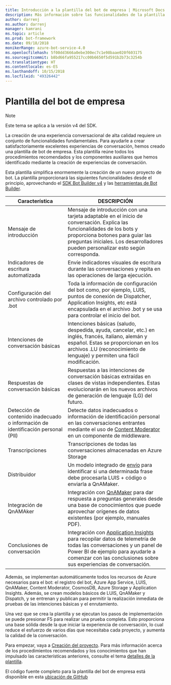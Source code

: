 ```yaml
---
title: Introducción a la plantilla del bot de empresa | Microsoft Docs
description: Más información sobre las funcionalidades de la plantilla del bot de empresa
author: darrenj
ms.author: darrenj
manager: kamrani
ms.topic: article
ms.prod: bot-framework
ms.date: 09/18/2018
monikerRange: azure-bot-service-4.0
ms.openlocfilehash: 5f00dd3666a0ebe300ec7c1e98baae020f603175
ms.sourcegitcommit: b8bd66fa955217cc00b6650f5d591b2b73c3254b
ms.translationtype: HT
ms.contentlocale: es-ES
ms.lasthandoff: 10/15/2018
ms.locfileid: "49326442"
---
```

# <a name="enterprise-bot-template"></a>Plantilla del bot de empresa 

> [!NOTE]
> Este tema se aplica a la versión v4 del SDK. 

La creación de una experiencia conversacional de alta calidad requiere un conjunto de funcionalidades fundamentales. Para ayudarle a crear satisfactoriamente excelentes experiencias de conversación, hemos creado una plantilla de bot de empresa. Esta plantilla reúne todos los procedimientos recomendados y los componentes auxiliares que hemos identificado mediante la creación de experiencias de conversación. 

Esta plantilla simplifica enormemente la creación de un nuevo proyecto de bot. La plantilla proporcionará las siguientes funcionalidades desde el principio, aprovechando el [SDK Bot Builder v4](https://github.com/Microsoft/botbuilder) y las [herramientas de Bot Builder](https://github.com/Microsoft/botbuilder-tools).

Característica | DESCRIPCIÓN |
------------ | -------------
Mensaje de introducción | Mensaje de introducción con una tarjeta adaptable en el inicio de conversación. Explica las funcionalidades de los bots y proporciona botones para guiar las preguntas iniciales. Los desarrolladores pueden personalizar esto según corresponda.
Indicadores de escritura automatizada  | Envíe indicadores visuales de escritura durante las conversaciones y repita en las operaciones de larga ejecución.
Configuración del archivo controlado por .bot | Toda la información de configuración del bot como, por ejemplo, LUIS, puntos de conexión de Dispatcher, Application Insights, etc está encapsulada en el archivo .bot y se usa para controlar el inicio del bot.
Intenciones de conversación básicas  | Intenciones básicas (saludo, despedida, ayuda, cancelar, etc.) en inglés, francés, italiano, alemán y español. Estas se proporcionan en los archivos .LU (reconocimiento de lenguaje) y permiten una fácil modificación.
Respuestas de conversación básicas  | Respuestas a las intenciones de conversación básicas extraídas en clases de vistas independientes. Estas evolucionarán en los nuevos archivos de generación de lenguaje (LG) del futuro.
Detección de contenido inadecuado o información de identificación personal (PII)  |Detecte datos inadecuados o información de identificación personal en las conversaciones entrantes mediante el uso de [Content Moderator](https://azure.microsoft.com/en-us/services/cognitive-services/content-moderator/) en un componente de middleware.
Transcripciones  | Transcripciones de todas las conversaciones almacenadas en Azure Storage
Distribuidor | Un modelo integrado de [envío](https://docs.microsoft.com/en-us/azure/bot-service/bot-builder-tutorial-dispatch?view=azure-bot-service-4.0&tabs=csaddref%2Ccsbotconfig) para identificar si una determinada frase debe procesarla LUIS + código o enviarla a QnAMaker.
Integración de QnAMAker  | Integración con [QnAMaker](https://www.qnamaker.ai) para dar respuesta a preguntas generales desde una base de conocimientos que puede aprovechar orígenes de datos existentes (por ejemplo, manuales PDF).
Conclusiones de conversación  | Integración con [Application Insights](https://azure.microsoft.com/en-gb/services/application-insights/) para recopilar datos de telemetría de todas las conversaciones y un panel de Power BI de ejemplo para ayudarle a comenzar con las conclusiones sobre sus experiencias de conversación.

Además, se implementan automáticamente todos los recursos de Azure necesarios para el bot: el registro del bot, Azure App Service, LUIS, QnAMaker, Content Moderator, CosmosDB, Azure Storage y Application Insights. Además, se crean modelos básicos de LUIS, QnAMaker y Dispatch, y se entrenan y publican para permitir la realización inmediata de pruebas de las intenciones básicas y el enrutamiento.

Una vez que se crea la plantilla y se ejecutan los pasos de implementación se puede presionar F5 para realizar una prueba completa. Esto proporciona una base sólida desde la que iniciar la experiencia de conversación, lo cual reduce el esfuerzo de varios días que necesitaba cada proyecto, y aumenta la calidad de la conversación.

Para empezar, vaya a [Creación del proyecto](bot-builder-enterprise-template-create-project.md). Para más información acerca de los procedimientos recomendados y los conocimientos que han impulsado las características anteriores, consulte el tema [detalles de la plantilla](bot-builder-enterprise-template-overview-detail.md). 

El código fuente completo para la plantilla del bot de empresa está disponible en esta [ubicación de GitHub](https://github.com/Microsoft/AI/tree/master/templates/Enterprise-Template)
